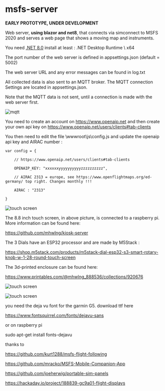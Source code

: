 # msfs-server

**EARLY PROTOTYPE, UNDER DEVELOPMENT**

Web server, **using blazor and net8**, that connects via simconnect to MSFS 2020 and serves a web page that shows a moving map and instruments.

You need [.NET 8.0](https://dotnet.microsoft.com/download/dotnet/8.0)  install at least : .NET Desktop Runtime \ x64

The port number of the web server is defined in appsettings.json (default = 5002)

The web server URL and any error messages can be found in log.txt

All collected data is also sent to an MQTT broker. The MQTT connection Settings are located in appsettings.json.

Note that the MQTT data is not sent, until a connection is made with the web server first.

![mqtt](https://i.imgur.com/UlSnpDn.png)

You need to create an account on https://www.openaip.net and then create your own api key on https://www.openaip.net/users/clients#tab-clients

You then need to edit the file \wwwroot\js\config.js and update the openaip api key and AIRAC number :

```
var config = {

    // https://www.openaip.net/users/clients#tab-clients

    OPENAIP_KEY: "xxxxxxyyyyyyyyyyzzzzzzzzzz",

    // AIRAC 2313 = europe, see https://www.openflightmaps.org/ed-germany/ top right. Changes monthly !!!

    AIRAC : "2313"

}
```

![touch screen](https://i.imgur.com/UjlpKsy.jpg)

The 8.8 inch touch screen, in above picture, is connected to a raspberry pi.
More information can be found here:

https://github.com/mhwlng/kiosk-server

The 3 Dials have an ESP32 processor and are made by M5Stack :

https://shop.m5stack.com/products/m5stack-dial-esp32-s3-smart-rotary-knob-w-1-28-round-touch-screen

The 3d-printed enclosure can be found here:

https://www.printables.com/@mhwlng_888536/collections/920676


![touch screen](https://i.imgur.com/4YI13mJ.jpg)


![touch screen](https://i.imgur.com/erLvZY7.jpg)


you need the deja vu font for the garmin G5. download ttf here

https://www.fontsquirrel.com/fonts/dejavu-sans

or on raspberry pi

sudo apt-get install fonts-dejavu




thanks to

https://github.com/kurt1288/msfs-flight-following

https://github.com/mracko/MSFS-Mobile-Companion-App

https://github.com/joeherwig/portable-sim-panels

https://hackaday.io/project/188839-gc9a01-flight-displays

